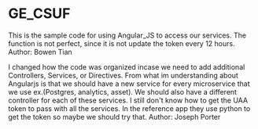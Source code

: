 # GE_CSUF

This is the sample code for using Angular_JS to access our services.
The function is not perfect, since it is not update the token every 12 hours.
Author: Bowen Tian

I changed how the code was organized incase we need to add additional Controllers, Services, or Directives.  From what im understanding about Angularjs is that we should have a new service for every microservice that we use ex.(Postgres, analytics, asset). We should also have a different controller for each of these services.
I still don't know how to get the UAA token to pass with all the services.  In the reference app they use python to get the token so maybe we should try that.
Author: Joseph Porter